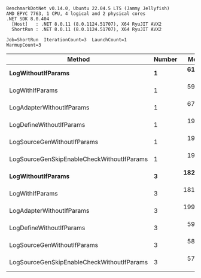 ```

BenchmarkDotNet v0.14.0, Ubuntu 22.04.5 LTS (Jammy Jellyfish)
AMD EPYC 7763, 1 CPU, 4 logical and 2 physical cores
.NET SDK 8.0.404
  [Host]   : .NET 8.0.11 (8.0.1124.51707), X64 RyuJIT AVX2
  ShortRun : .NET 8.0.11 (8.0.1124.51707), X64 RyuJIT AVX2

Job=ShortRun  IterationCount=3  LaunchCount=1  
WarmupCount=3  

```
| Method                                     | Number | Mean      | Error     | StdDev   | Min       | Max       | Gen0   | Allocated |
|------------------------------------------- |------- |----------:|----------:|---------:|----------:|----------:|-------:|----------:|
| **LogWithoutIfParams**                         | **1**      |  **61.23 ns** |  **0.607 ns** | **0.033 ns** |  **61.20 ns** |  **61.27 ns** | **0.0010** |      **88 B** |
| LogWithIfParams                            | 1      |  59.44 ns |  1.399 ns | 0.077 ns |  59.38 ns |  59.53 ns | 0.0010 |      88 B |
| LogAdapterWithoutIfParams                  | 1      |  67.72 ns |  2.755 ns | 0.151 ns |  67.55 ns |  67.83 ns | 0.0010 |      88 B |
| LogDefineWithoutIfParams                   | 1      |  19.89 ns |  0.035 ns | 0.002 ns |  19.88 ns |  19.89 ns |      - |         - |
| LogSourceGenWithoutIfParams                | 1      |  19.87 ns |  0.171 ns | 0.009 ns |  19.86 ns |  19.88 ns |      - |         - |
| LogSourceGenSkipEnableCheckWithoutIfParams | 1      |  19.21 ns |  1.810 ns | 0.099 ns |  19.14 ns |  19.32 ns |      - |         - |
| **LogWithoutIfParams**                         | **3**      | **182.16 ns** |  **9.248 ns** | **0.507 ns** | **181.66 ns** | **182.67 ns** | **0.0031** |     **264 B** |
| LogWithIfParams                            | 3      | 181.62 ns | 11.656 ns | 0.639 ns | 181.08 ns | 182.32 ns | 0.0031 |     264 B |
| LogAdapterWithoutIfParams                  | 3      | 199.73 ns | 17.903 ns | 0.981 ns | 198.73 ns | 200.69 ns | 0.0031 |     264 B |
| LogDefineWithoutIfParams                   | 3      |  59.62 ns |  0.686 ns | 0.038 ns |  59.57 ns |  59.64 ns |      - |         - |
| LogSourceGenWithoutIfParams                | 3      |  58.54 ns |  0.716 ns | 0.039 ns |  58.52 ns |  58.59 ns |      - |         - |
| LogSourceGenSkipEnableCheckWithoutIfParams | 3      |  57.50 ns |  0.288 ns | 0.016 ns |  57.49 ns |  57.52 ns |      - |         - |
